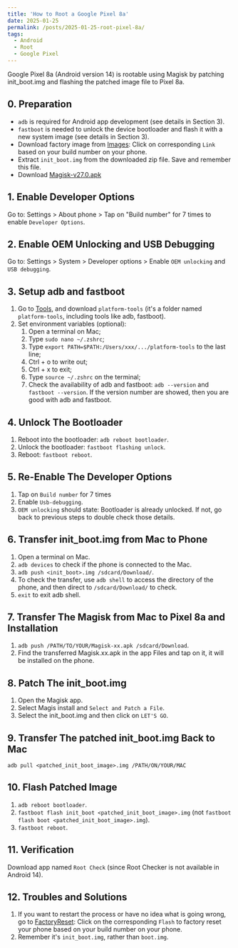 ```yaml
---
title: 'How to Root a Google Pixel 8a'
date: 2025-01-25
permalink: /posts/2025-01-25-root-pixel-8a/
tags:
  - Android
  - Root
  - Google Pixel
---
```



Google Pixel 8a (Android version 14) is rootable using Magisk by patching init_boot.img and flashing the patched image file to Pixel 8a.

## 0. Preparation
- ```adb``` is required for Android app development (see details in Section 3).
- ```fastboot``` is needed to unlock the device bootloader and flash it with a new system image (see details in Section 3).
- Download factory image from [Images](https://developers.google.com/android/images#akita): Click on corresponding ```Link``` based on your build number on your phone.
- Extract ```init_boot.img``` from the downloaded zip file. Save and remember this file.
- Download [Magisk-v27.0.apk](https://github.com/topjohnwu/Magisk/releases)

## 1. Enable Developer Options
Go to: Settings > About phone > Tap on "Build number" for 7 times to enable ```Developer Options```.

## 2. Enable OEM Unlocking and USB Debugging
Go to: Settings > System > Developer options > Enable ```OEM unlocking``` and ```USB debugging```.

## 3. Setup adb and fastboot
1. Go to [Tools](https://developer.android.com/tools/releases/platform-tools), and download ```platform-tools``` (it's a folder named ```platform-tools```, including tools like adb, fastboot).
2. Set environment variables (optional): 
   1. Open a terminal on Mac;
   2. Type ```sudo nano ~/.zshrc```;
   3. Type ```export PATH=$PATH:/Users/xxx/.../platform-tools``` to the last line;
   4. Ctrl + o to write out;
   5. Ctrl + x to exit;
   6. Type ```source ~/.zshrc``` on the terminal;
   7. Check the availability of adb and fastboot: ```adb --version``` and ```fastboot --version```. If the version number are showed, then you are good with adb and fastboot.

## 4. Unlock The Bootloader
1. Reboot into the bootloader: ```adb reboot bootloader```.
2. Unlock the bootloader: ```fastboot flashing unlock```.
3. Reboot: ```fastboot reboot```.

## 5. Re-Enable The Developer Options
1. Tap on ```Build number``` for 7 times
2. Enable ```Usb-debugging```.
3. ```OEM unlocking``` should state: Bootloader is already unlocked. If not, go back to previous steps to double check those details.

## 6. Transfer init_boot.img from Mac to Phone
1. Open a terminal on Mac.
2. ```adb devices``` to check if the phone is connected to the Mac.
3. ```adb push <init_boot>.img /sdcard/Download/```.
4. To check the transfer, use ```adb shell``` to access the directory of the phone, and then direct to ```/sdcard/Download/``` to check.
5. ```exit``` to exit adb shell.

## 7. Transfer The Magisk from Mac to Pixel 8a and Installation
1. ```adb push /PATH/TO/YOUR/Magisk-xx.apk /sdcard/Download```.
2. Find the transferred Magisk.xx.apk in the app Files and tap on it, it will be installed on the phone.

## 8. Patch The init_boot.img
1. Open the Magisk app.
2. Select Magis install and ```Select and Patch a File```.
3. Select the init_boot.img and then click on ```LET'S GO```. 

## 9. Transfer The patched init_boot.img Back to Mac
```adb pull <patched_init_boot_image>.img /PATH/ON/YOUR/MAC```

## 10. Flash Patched Image
1. ```adb reboot bootloader```.
2. ```fastboot flash init_boot <patched_init_boot_image>.img``` (not ```fastboot flash boot <patched_init_boot_image>.img```).
3. ```fastboot reboot```.

## 11. Verification
Download app named ```Root Check``` (since Root Checker is not available in Android 14).

## 12. Troubles and Solutions
1. If you want to restart the process or have no idea what is going wrong, go to [FactoryReset](https://developers.google.com/android/images#akita): Click on the corresponding ```Flash``` to factory reset your phone based on your build number on your phone.
2. Remember it's ```init_boot.img```, rather than ```boot.img```.